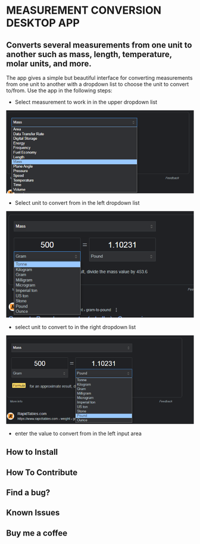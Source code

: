 # MEASUREMENT CONVERSION DESKTOP APP

## Converts several measurements from one unit to another such as mass, length, temperature, molar units, and more.

The app gives a simple but beautiful interface for converting measurements from one unit to another with a dropdown list to
choose the unit to convert to/from. 
Use the app in the following steps:

* Select measurement to work in in the upper dropdown list
<img src='images\sample_measurements.png'/>

* Select unit to convert from in the left dropdown list
<img src='images\dropDown_unitsChoosfrom.png'/>

* select unit to convert to in the right dropdown list
<img src='images\dropDownUnitstoConvertTo.png'/>

* enter the value to convert from in the left input area

## How to Install



## How To Contribute



## Find a bug?



## Known Issues


## Buy me a coffee




